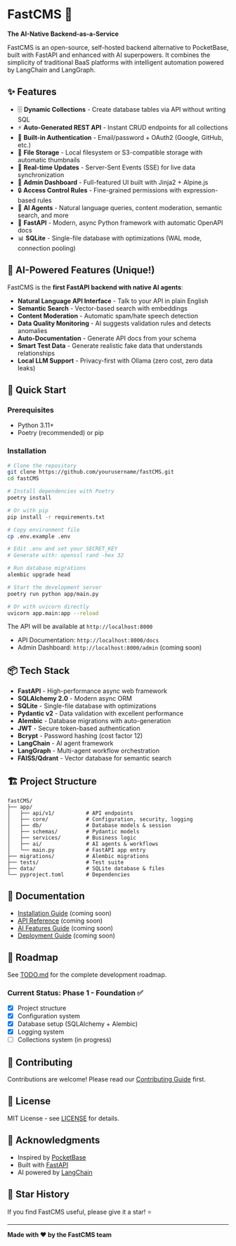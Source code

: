 # FastCMS 🚀

**The AI-Native Backend-as-a-Service**

FastCMS is an open-source, self-hosted backend alternative to PocketBase, built with FastAPI and enhanced with AI superpowers. It combines the simplicity of traditional BaaS platforms with intelligent automation powered by LangChain and LangGraph.

## ✨ Features

- 🗄️ **Dynamic Collections** - Create database tables via API without writing SQL
- ⚡ **Auto-Generated REST API** - Instant CRUD endpoints for all collections
- 🔐 **Built-in Authentication** - Email/password + OAuth2 (Google, GitHub, etc.)
- 📁 **File Storage** - Local filesystem or S3-compatible storage with automatic thumbnails
- 🔄 **Real-time Updates** - Server-Sent Events (SSE) for live data synchronization
- 🎨 **Admin Dashboard** - Full-featured UI built with Jinja2 + Alpine.js
- 🔒 **Access Control Rules** - Fine-grained permissions with expression-based rules
- 🤖 **AI Agents** - Natural language queries, content moderation, semantic search, and more
- 🐍 **FastAPI** - Modern, async Python framework with automatic OpenAPI docs
- 📊 **SQLite** - Single-file database with optimizations (WAL mode, connection pooling)

## 🤖 AI-Powered Features (Unique!)

FastCMS is the **first FastAPI backend with native AI agents**:

- **Natural Language API Interface** - Talk to your API in plain English
- **Semantic Search** - Vector-based search with embeddings
- **Content Moderation** - Automatic spam/hate speech detection
- **Data Quality Monitoring** - AI suggests validation rules and detects anomalies
- **Auto-Documentation** - Generate API docs from your schema
- **Smart Test Data** - Generate realistic fake data that understands relationships
- **Local LLM Support** - Privacy-first with Ollama (zero cost, zero data leaks)

## 🚀 Quick Start

### Prerequisites

- Python 3.11+
- Poetry (recommended) or pip

### Installation

```bash
# Clone the repository
git clone https://github.com/yourusername/fastCMS.git
cd fastCMS

# Install dependencies with Poetry
poetry install

# Or with pip
pip install -r requirements.txt

# Copy environment file
cp .env.example .env

# Edit .env and set your SECRET_KEY
# Generate with: openssl rand -hex 32

# Run database migrations
alembic upgrade head

# Start the development server
poetry run python app/main.py

# Or with uvicorn directly
uvicorn app.main:app --reload
```

The API will be available at `http://localhost:8000`

- API Documentation: `http://localhost:8000/docs`
- Admin Dashboard: `http://localhost:8000/admin` (coming soon)

## 📦 Tech Stack

- **FastAPI** - High-performance async web framework
- **SQLAlchemy 2.0** - Modern async ORM
- **SQLite** - Single-file database with optimizations
- **Pydantic v2** - Data validation with excellent performance
- **Alembic** - Database migrations with auto-generation
- **JWT** - Secure token-based authentication
- **Bcrypt** - Password hashing (cost factor 12)
- **LangChain** - AI agent framework
- **LangGraph** - Multi-agent workflow orchestration
- **FAISS/Qdrant** - Vector database for semantic search

## 🏗️ Project Structure

```
fastCMS/
├── app/
│   ├── api/v1/          # API endpoints
│   ├── core/            # Configuration, security, logging
│   ├── db/              # Database models & session
│   ├── schemas/         # Pydantic models
│   ├── services/        # Business logic
│   ├── ai/              # AI agents & workflows
│   └── main.py          # FastAPI app entry
├── migrations/          # Alembic migrations
├── tests/               # Test suite
├── data/                # SQLite database & files
└── pyproject.toml       # Dependencies
```

## 📖 Documentation

- [Installation Guide](docs/installation.md) (coming soon)
- [API Reference](docs/api.md) (coming soon)
- [AI Features Guide](docs/ai-features.md) (coming soon)
- [Deployment Guide](docs/deployment.md) (coming soon)

## 🎯 Roadmap

See [TODO.md](TODO.md) for the complete development roadmap.

### Current Status: Phase 1 - Foundation ✅

- [x] Project structure
- [x] Configuration system
- [x] Database setup (SQLAlchemy + Alembic)
- [x] Logging system
- [ ] Collections system (in progress)

## 🤝 Contributing

Contributions are welcome! Please read our [Contributing Guide](CONTRIBUTING.md) first.

## 📄 License

MIT License - see [LICENSE](LICENSE) for details.

## 🙏 Acknowledgments

- Inspired by [PocketBase](https://pocketbase.io/)
- Built with [FastAPI](https://fastapi.tiangolo.com/)
- AI powered by [LangChain](https://langchain.com/)

## 🌟 Star History

If you find FastCMS useful, please give it a star! ⭐

---

**Made with ❤️ by the FastCMS team**
